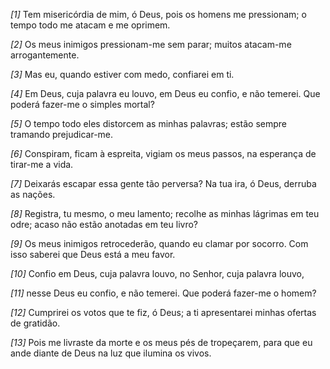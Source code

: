 *[1]* Tem misericórdia de mim, ó Deus, pois os homens me pressionam; o tempo todo me atacam e me oprimem.

*[2]* Os meus inimigos pressionam-me sem parar; muitos atacam-me arrogantemente.

*[3]* Mas eu, quando estiver com medo, confiarei em ti.

*[4]* Em Deus, cuja palavra eu louvo, em Deus eu confio, e não temerei. Que poderá fazer-me o simples mortal?

*[5]* O tempo todo eles distorcem as minhas palavras; estão sempre tramando prejudicar-me.

*[6]* Conspiram, ficam à espreita, vigiam os meus passos, na esperança de tirar-me a vida.

*[7]* Deixarás escapar essa gente tão perversa? Na tua ira, ó Deus, derruba as nações.

*[8]* Registra, tu mesmo, o meu lamento; recolhe as minhas lágrimas em teu odre; acaso não estão anotadas em teu livro?

*[9]* Os meus inimigos retrocederão, quando eu clamar por socorro. Com isso saberei que Deus está a meu favor.

*[10]* Confio em Deus, cuja palavra louvo, no Senhor, cuja palavra louvo,

*[11]* nesse Deus eu confio, e não temerei. Que poderá fazer-me o homem?

*[12]* Cumprirei os votos que te fiz, ó Deus; a ti apresentarei minhas ofertas de gratidão.

*[13]* Pois me livraste da morte e os meus pés de tropeçarem, para que eu ande diante de Deus na luz que ilumina os vivos.

